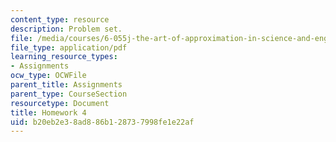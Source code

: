 ```yaml
---
content_type: resource
description: Problem set.
file: /media/courses/6-055j-the-art-of-approximation-in-science-and-engineering-spring-2008/b20eb2e38ad886b128737998fe1e22af_hw04.pdf
file_type: application/pdf
learning_resource_types:
- Assignments
ocw_type: OCWFile
parent_title: Assignments
parent_type: CourseSection
resourcetype: Document
title: Homework 4
uid: b20eb2e3-8ad8-86b1-2873-7998fe1e22af
---
```


